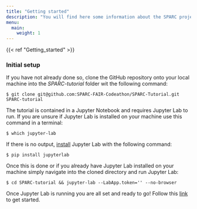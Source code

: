 ```yaml
---
title: "Getting started"
description: "You will find here some information about the SPARC project" 
menu:
  main:
    weight: 1
---
```

{{< ref "Getting_started" >}}
### **Initial setup**
If you have not already done so, clone the GitHub repository onto your local machine into the _SPARC-tutorial_ folder wit the following command:

    $ git clone git@github.com:SPARC-FAIR-Codeathon/SPARC-Tutorial.git SPARC-tutorial

The tutorial is contained in a Jupyter Notebook and requires Jupyter Lab to run. 
If you are unsure if Jupyter Lab is installed on your machine use this command in a terminal:

    $ which jupyter-lab
    
If there is no output, [install](https://jupyter.org/install) Jupyter Lab with the following command:
    
    $ pip install jupyterlab
    
Once this is done or if you already have Jupyter Lab installed on your machine simply navigate into the cloned directory and run Jupyter Lab:

    $ cd SPARC-tutorial && jupyter-lab --LabApp.token='' --no-browser

Once Jupyter Lab is running you are all set and ready to go! Follow this [link](http://127.0.0.1:8888/lab) to get started.
